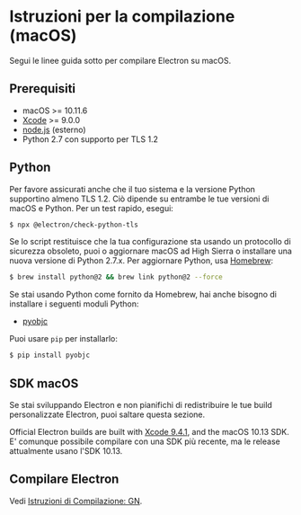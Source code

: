 # Istruzioni per la compilazione (macOS)

Segui le linee guida sotto per compilare Electron su macOS.

## Prerequisiti

* macOS >= 10.11.6
* [Xcode](https://developer.apple.com/technologies/tools/) >= 9.0.0
* [node.js](https://nodejs.org) (esterno)
* Python 2.7 con supporto per TLS 1.2

## Python

Per favore assicurati anche che il tuo sistema e la versione Python supportino almeno TLS 1.2. Ciò dipende su entrambe le tue versioni di macOS e Python. Per un test rapido, esegui:

```sh
$ npx @electron/check-python-tls
```

Se lo script restituisce che la tua configurazione sta usando un protocollo di sicurezza obsoleto, puoi o aggiornare macOS ad High Sierra o installare una nuova versione di Python 2.7.x. Per aggiornare Python, usa [Homebrew](https://brew.sh/):

```sh
$ brew install python@2 && brew link python@2 --force
```

Se stai usando Python come fornito da Homebrew, hai anche bisogno di installare i seguenti moduli Python:

* [pyobjc](https://pypi.org/project/pyobjc/#description)

Puoi usare `pip` per installarlo:

```sh
$ pip install pyobjc
```

## SDK macOS

Se stai sviluppando Electron e non pianifichi di redistribuire le tue build personalizzate Electron, puoi saltare questa sezione.

Official Electron builds are built with [Xcode 9.4.1](http://adcdownload.apple.com/Developer_Tools/Xcode_9.4.1/Xcode_9.4.1.xip), and the macOS 10.13 SDK. E' comunque possibile compilare con una SDK più recente, ma le release attualmente usano l'SDK 10.13.

## Compilare Electron

Vedi [Istruzioni di Compilazione: GN](build-instructions-gn.md).
